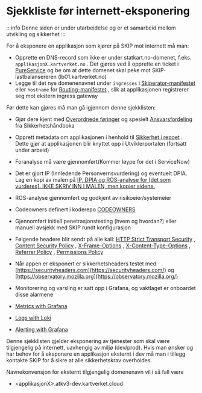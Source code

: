 # Sjekkliste før internett-eksponering

:::info
Denne siden er under utarbeidelse og er et samarbeid mellom utvikling og sikkerhet
:::

For å eksponere en applikasjon som kjører på SKIP mot internett må man:

- Opprette en DNS-record som ikke er under statkart.no-domenet, f.eks. `applikasjonX.kartverket.no` . Det gjøres ved å opprette en ticket i [PureService](https://kartverket.pureservice.com/) og be om at dette domenet skal peke mot SKIP-lastbalansereren (lb01.kartverket.no)
- Legge til det nye domenenavnet under `ingresses` i [Skiperator-manifestet](https://github.com/kartverket/skiperator?tab=readme-ov-file#application-reference) eller `hostname` for [Routing-manifestet](https://github.com/kartverket/skiperator?tab=readme-ov-file#routing-reference) , slik at applikasjonen registrerer seg mot ekstern ingress gateway

Før dette kan gjøres må man gå igjennom denne sjekklisten:

- Gjør dere kjent med [Overordnede føringer](https://kartverket.atlassian.net/wiki/spaces/SIK/pages/599130113/Overordnede+f+ringer) og spesielt [Ansvarsfordeling](https://kartverket.atlassian.net/wiki/spaces/SIK/pages/770113537/Ansvarsfordeling) fra Sikkerhetshåndboka
- Opprett metadata om applikasjonen i henhold til [Sikkerhet i repoet](https://kartverket.atlassian.net/wiki/spaces/SIK/pages/732397586/Sikkerhet+i+repoet) . Dette gjør at applikasjonen blir knyttet opp i Utviklerportalen (fortsatt under arbeid)
- Foranalyse må være gjennomført(Kommer løype for det i ServiceNow)
- Det er gjort IP (Innledende Personvernsvurdering) og eventuelt DPIA. Lag en kopi av malen på [IP, DPIA og ROS-analyse for [det som vurderes]. IKKE SKRIV INN I MALEN, men kopier sidene.](https://kartverket.atlassian.net/wiki/spaces/PER/pages/436338719/IP+DPIA+og+ROS-analyse+for+det+som+vurderes+.+IKKE+SKRIV+INN+I+MALEN+men+kopier+sidene.)
- ROS-analyse gjennomført og godkjent av risikoeier/systemeier
- Codeowners definert i koderepo [CODEOWNERS](https://kartverket.atlassian.net/wiki/spaces/SIK/pages/561348667/CODEOWNERS)
- Gjennomført initiell penetrasjonstesting (hvem og hvordan?) eller manuell avsjekk med SKIP rundt konfigurasjon

- Følgende headere blir sendt på alle kall: [HTTP Strict Transport Security](https://scotthelme.co.uk/hsts-the-missing-link-in-tls/) , [Content Security Policy](https://scotthelme.co.uk/content-security-policy-an-introduction/) , [X-Frame-Options](https://scotthelme.co.uk/hardening-your-http-response-headers/#x-frame-options) , [X-Content-Type-Options](https://scotthelme.co.uk/hardening-your-http-response-headers/#x-content-type-options) , [Referrer Policy](https://scotthelme.co.uk/a-new-security-header-referrer-policy/) , [Permissions Policy](https://scotthelme.co.uk/goodbye-feature-policy-and-hello-permissions-policy/)
- Når appen er eksponert er sikkerhetsheaders testet med [https://securityheaders.com](https://securityheaders.com/) og [https://observatory.mozilla.org](https://observatory.mozilla.org/)
- Monitorering og varsling er satt opp i Grafana, og vaktlaget er onboardet disse alarmene

- [Metrics with Grafana](../10-observability/01-metrics-with-Grafana.md)
- [Logs with Loki](../10-observability/05-logs-with-Loki.md)
- [Alerting with Grafana](../10-observability/04-alerting-with-grafana.md)

Denne sjekklisten gjelder eksponering av tjenester som skal være tilgjengelig på internett, uavhengig av miljø (dev/prod). Hvis man ønsker og har behov for å eksponere en applikasjon eksternt i dev må man i tillegg kontakte SKIP for å sikre at alle sikkerhetskrav overholdes.

Navnekonvensjon for eksternt tilgjengelig domenenavn vil i så fall være

- \<applikasjonX\>.atkv3-dev.kartverket.cloud
